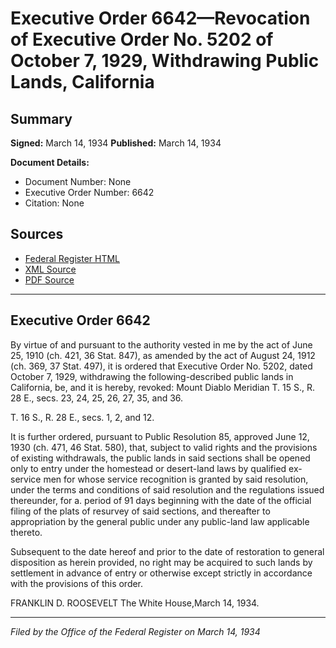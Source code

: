 # Executive Order 6642—Revocation of Executive Order No. 5202 of October 7, 1929, Withdrawing Public Lands, California

## Summary

**Signed:** March 14, 1934
**Published:** March 14, 1934

**Document Details:**
- Document Number: None
- Executive Order Number: 6642
- Citation: None

## Sources
- [Federal Register HTML](https://www.presidency.ucsb.edu/documents/executive-order-6642-revocation-executive-order-no-5202-october-7-1929-withdrawing-public)
- [XML Source](None)
- [PDF Source](None)

---

## Executive Order 6642

By virtue of and pursuant to the authority vested in me by the act of June 25, 1910 (ch. 421, 36 Stat. 847), as amended by the act of August 24, 1912 (ch. 369, 37 Stat. 497), it is ordered that Executive Order No. 5202, dated October 7, 1929, withdrawing the following-described public lands in California, be, and it is hereby, revoked:
Mount Diablo Meridian
T. 15 S., R. 28 E., secs. 23, 24, 25, 26, 27, 35, and 36.

T. 16 S., R. 28 E., secs. 1, 2, and 12.

It is further ordered, pursuant to Public Resolution 85, approved June 12, 1930 (ch. 471, 46 Stat. 580), that, subject to valid rights and the provisions of existing withdrawals, the public lands in said sections shall be opened only to entry under the homestead or desert-land laws by qualified ex-service men for whose service recognition is granted by said resolution, under the terms and conditions of said resolution and the regulations issued thereunder, for a. period of 91 days beginning with the date of the official filing of the plats of resurvey of said sections, and thereafter to appropriation by the general public under any public-land law applicable thereto.

Subsequent to the date hereof and prior to the date of restoration to general disposition as herein provided, no right may be acquired to such lands by settlement in advance of entry or otherwise except strictly in accordance with the provisions of this order.

FRANKLIN D. ROOSEVELT
The White House,March 14, 1934.

---

*Filed by the Office of the Federal Register on March 14, 1934*
